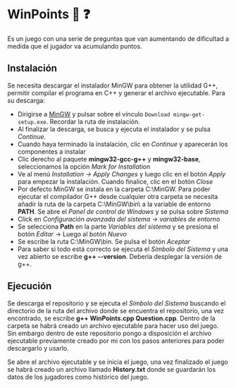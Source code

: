 # WinPoints :brain: :question:
Es un juego con una serie de preguntas que van aumentando de dificultad a medida que el jugador va acumulando puntos.

## Instalación
Se necesita descargar el instalador MinGW para obtener la utilidad G++, permitir compilar el programa en C++ y generar el archivo ejecutable.
Para su descarga:
- Dirigirse a [MinGW](https://sourceforge.net/projects/mingw/files/) y pulsar sobre el vínculo `Download mingw-get-setup.exe`. Recordar la ruta de instalación.
- Al finalizar la descarga, se busca y ejecuta el instalador y se pulsa *Continue*.
- Cuando haya terminado la instalación, clic en *Continue* y aparecerán los componentes a instalar
- Clic derecho al paquete **mingw32-gcc-g++** y **mingw32-base**, seleccionamos la opción *Mark for Installation*
- Ve al menú *Installation -> Apply Changes* y luego clic en el botón *Apply* para empezar la instalación. Cuando finalice, clic en el botón *Close*
- Por defecto MinGW se instala en la carpeta C:\MinGW. Para poder ejecutar el compilador G++ desde cualquier otra carpeta se necesita añadir la ruta de la carpeta C:\MinGW\bin\ a la variable de entorno **PATH**. Se abre el *Panel de control de Windows* y se pulsa sobre *Sistema*
- Click en *Configuración avanzada del sistema -> variables de entorno*
- Se selecciona **Path** en la parte *Variables del sistema* y se presiona el botón *Editar* -> Luego al botón *Nuevo*
- Se escribe la ruta C:\MinGW\bin. Se pulsa el botón *Aceptar*
- Para saber si todo está correcto se ejecuta el *Símbolo del Sistema* y una vez abierto se escribe **g++ --version**. Debería desplegar la versión de g++.

## Ejecución
Se descarga el repositorio y se ejecuta el *Símbolo del Sistema* buscando el directorio de la ruta del archivo donde se encuentra el repositorio, una vez encontrado, se escribe **g++ WinPoints.cpp Question.cpp**.
Dentro de la carpeta se habrá creado un archivo ejecutable para hacer uso del juego. Sin embargo dentro de este repositorio pongo a disposición el archivo ejecutable previamente creado por mi con los pasos anteriores para poder descargarlo y usarlo.

Se abre el archivo ejecutable y se inicia el juego, una vez finalizado el juego se habrá creado un archivo llamado **History.txt** donde se guardarán los datos de los jugadores como histórico del juego.
